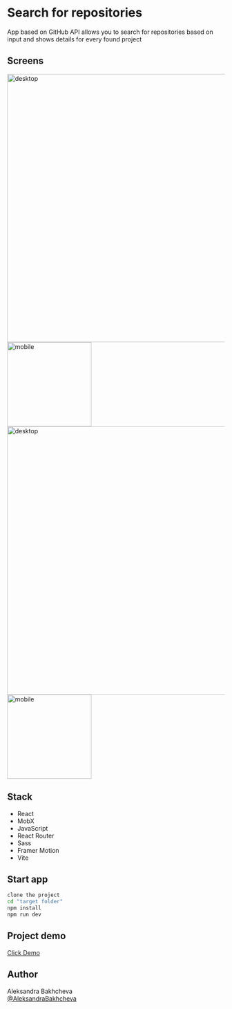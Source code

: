 # Search for repositories 

App based on GitHub API allows you to search for repositories based on input and shows details for every found project

## Screens

<img width="621" alt="desktop" src="https://github.com/AleksandraBakhcheva/github-search_vite-app/assets/76097160/b8a78dbe-d9f0-40ef-81c0-ccba4e07da99">
<img width="195" alt="mobile" src="https://github.com/AleksandraBakhcheva/github-search_vite-app/assets/76097160/477bd202-1c4a-45e9-a55c-9db7ad44ac51">
<img width="621" alt="desktop" src="https://github.com/AleksandraBakhcheva/github-search_vite-app/assets/76097160/1bef7316-34ad-4c6b-99e2-22a88ccb73b1">
<img width="195" alt="mobile" src="https://github.com/AleksandraBakhcheva/github-search_vite-app/assets/76097160/c3d26a92-f365-416e-8047-4cbf31064363">

## Stack

- React
- MobX
- JavaScript
- React Router
- Sass
- Framer Motion
- Vite
  
## Start app

```bash
clone the project
cd "target folder"
npm install
npm run dev
```

## Project demo

<a target="_blank" href="https://aleksandrabakhcheva.github.io/github-search_vite-app/">Click Demo</a>

## Author

Aleksandra Bakhcheva<br>
[@AleksandraBakhcheva](https://github.com/AleksandraBakhcheva)
